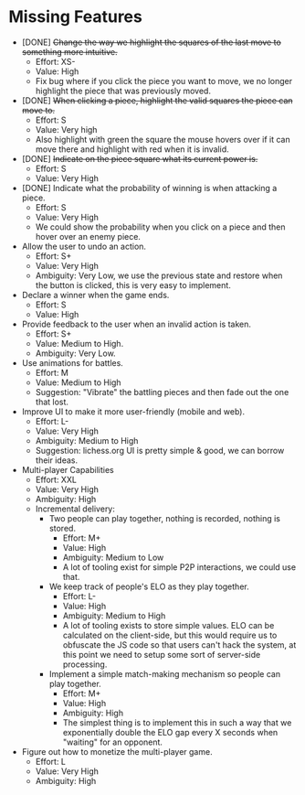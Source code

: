 # Missing Features

- [DONE] ~~Change the way we highlight the squares of the last move to something more
  intuitive.~~
  - Effort: XS-
  - Value: High
  - Fix bug where if you click the piece you want to move, we no longer highlight the
    piece that was previously moved.
- [DONE] ~~When clicking a piece, highlight the valid squares the piece can move to.~~
  - Effort: S
  - Value: Very high
  - Also highlight with green the square the mouse hovers over if it can move there
    and highlight with red when it is invalid.
- [DONE] ~~Indicate on the piece square what its current power is.~~
  - Effort: S
  - Value: Very High
- [DONE] Indicate what the probability of winning is when attacking a piece.
  - Effort: S
  - Value: Very High
  - We could show the probability when you click on a piece and then hover over an enemy
    piece.
- Allow the user to undo an action.
  - Effort: S+
  - Value: Very High
  - Ambiguity: Very Low, we use the previous state and restore when the button is
  clicked, this is very easy to implement.
- Declare a winner when the game ends.
  - Effort: S
  - Value: High
- Provide feedback to the user when an invalid action is taken.
  - Effort: S+
  - Value: Medium to High.
  - Ambiguity: Very Low.
- Use animations for battles.
  - Effort: M
  - Value: Medium to High
  - Suggestion: "Vibrate" the battling pieces and then fade out the one that lost.
- Improve UI to make it more user-friendly (mobile and web).
  - Effort: L-
  - Value: Very High
  - Ambiguity: Medium to High
  - Suggestion: lichess.org UI is pretty simple & good, we can borrow their ideas.
- Multi-player Capabilities
  - Effort: XXL
  - Value: Very High
  - Ambiguity: High
  - Incremental delivery:
    - Two people can play together, nothing is recorded, nothing is stored.
      - Effort: M+
      - Value: High
      - Ambiguity: Medium to Low
      - A lot of tooling exist for simple P2P interactions, we could use that.
    - We keep track of people's ELO as they play together.
      - Effort: L-
      - Value: High
      - Ambiguity: Medium to High
      - A lot of tooling exists to store simple values. ELO can be calculated on the
        client-side, but this would require us to obfuscate the JS code so that users
        can't hack the system, at this point we need to setup some sort of server-side
        processing.
    - Implement a simple match-making mechanism so people can play together.
      - Effort: M+
      - Value: High
      - Ambiguity: High
      - The simplest thing is to implement this in such a way that we exponentially
        double the ELO gap every X seconds when "waiting" for an opponent.
- Figure out how to monetize the multi-player game.
  - Effort: L
  - Value: Very High
  - Ambiguity: High
